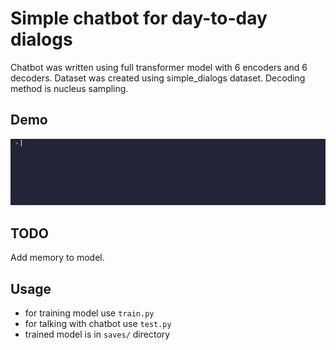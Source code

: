 # Simple chatbot for day-to-day dialogs

Chatbot was written using full transformer model with 6 encoders and 6 decoders. Dataset was created using simple_dialogs dataset. Decoding method is nucleus sampling.


## Demo

<img src="gifs/chatting.gif" width="768px" />

## TODO
Add memory to model.
## Usage
- for training model use `train.py`
- for talking with chatbot use `test.py`
- trained model is in `saves/` directory
